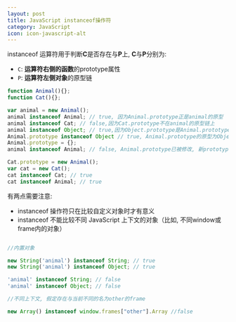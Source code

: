 ```yaml
---
layout: post
title: JavaScript instanceof操作符
category: JavaScript
icon: icon-javascript-alt
---
```

instanceof 运算符用于判断**C**是否存在与**P**上, **C**与**P**分别为:

- `C`: **运算符右侧的函数**的prototype属性
- `P`: **运算符左侧对象**的原型链



``` js
function Animal(){};
function Cat(){};

var animal = new Animal();
animal instanceof Animal; // true, 因为Animal.prototype正是animal的原型
animal instanceof Cat; // false,因为Cat.prototype不在animal的原型链上
animal instanceof Object; // true,因为Object.prototype是Animal.prototype的原型, 故而因为Object.prototype在animal的原型链上
Animal.prototype instanceof Object // true, Animal.prototype的原型为Object.prototype
Animal.prototype = {};
animal instanceof Animal; // false, Animal.prototype已被修改, 新prototype属性不在animal的原型链上.

Cat.prototype = new Animal();
var cat = new Cat();
cat instanceof Cat; // true
cat instanceof Animal; // true
```

有两点需要注意:

- instanceof 操作符只在比较自定义对象时才有意义
- instanceof 不能比较不同 JavaScript 上下文的对象（比如, 不同window或frame内的对象）

``` js

//内置对象

new String('animal') instanceof String; // true
new String('animal') instanceof Object; // true

'animal' instanceof String; // false
'animal' instanceof Object; // false

//不同上下文, 假定存在与当前不同的名为other的frame

new Array() instanceof window.frames["other"].Array //false

```
